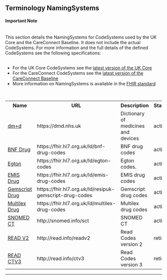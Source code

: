 ## Terminology NamingSystems

<div markdown="span" class="alert alert-warning" role="alert"><i class="fa fa-info-circle"></i><h4 id="I1">Important Note</h4></br>
This section details the NamingSystems for CodeSystems used by the UK Core and the CareConnect Baseline. It does not include the actual CodeSystems. For more information and the full details of the defined CodeSystems see the following specifications:
<br><br>
<ul>
<li>For the UK Core CodeSystems see the <a href="https://simplifier.net/guide/ukcoreversionhistory/home">latest version of the UK Core</a></li>
<li>For the CareConnect CodeSystems see the <a href="https://simplifier.net/guide/careconnectversionhistory/home">latest version of the CareConnect Baseline</a></li>
<li>More information on NamingSystems is available in the <a href="https://www.hl7.org/fhir/namingsystem.html">FHIR standard</a></li>
</ul>
</div>

<br/>

<table class="assets">
<tr>

<th width="20%">Name</th>
<th width="35%">URL</th>
<th width="35%">Description</th>
<th width="5%">Status</th>
<th width="5%">Kind</th>

</tr>

<tr>
<td><a href="#dmd">dm+d</a></td>
<td>https://dmd.nhs.uk</td>
<td>Dictionary of medicines and devices</td>
<td>active</td>
<td>codesystem</td>
</tr>	

<tr>
<td><a href="#BNFDrug">BNF Drug</a></td>
<td>https://fhir.hl7.org.uk/Id/bnf-drug-codes</td>
<td>BNF drug codes</td>
<td>active</td>
<td>codesystem</td>
</tr>

<tr>
<td><a href="#Egton">Egton</a></td>
<td>https://fhir.hl7.org.uk/Id/egton-codes</td>
<td>Egton codes.</td>
<td>active</td>
<td>codesystem</td>
</tr>

<tr>
<td><a href="#EMISDrug">EMIS Drug</a></td>
<td>https://fhir.hl7.org.uk/Id/emis-drug-codes</td>
<td>EMIS drug codes</td>
<td>active</td>
<td>codesystem</td>
</tr>


<tr>
<td><a href="#GemscriptDrug">Gemscript Drug</a></td>
<td>https://fhir.hl7.org.uk/Id/resipuk-gemscript-drug-codes</td>
<td>Gemscript drug codes</td>
<td>active</td>
<td>codesystem</td>
</tr>

<tr>
<td><a href="#MultilexDrug">Multilex Drug</a></td>
<td>https://fhir.hl7.org.uk/Id/multilex-drug-codes</td>
<td>Multilex drug codes</td>
<td>active</td>
<td>codesystem</td>
</tr>

<tr>
<td><a href="#SNOMEDCT">SNOMED CT</a></td>
<td>http://snomed.info/sct</td>
<td>SNOMED CT</td>
<td>active</td>
<td>codesystem</td>
</tr>

</tr>
<tr>
<td><a href="#READV2">READ V2</a></td>
<td>http://read.info/readv2</td>
<td>Read Codes version 2</td>
<td>retired</td>
<td>codesystem</td>
</tr>

</tr>
<tr>
<td><a href="#READCTV3">READ CTV3</a></td>
<td>http://read.info/ctv3</td>
<td>Read Codes version 3</td>
<td>retired</td>
<td>codesystem</td>
</tr>

</table>


----

